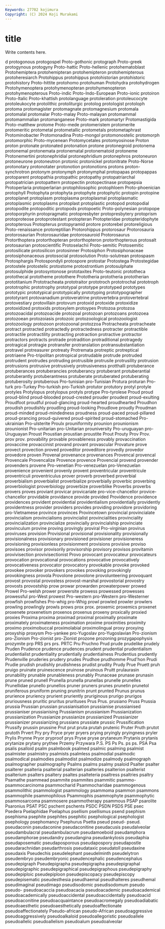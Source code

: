 ```yaml
---
Keywords: 27702 kojimura
Copyright: (C) 2024 Koji Murakami
---
```


# title

Write contents here.



d protogonous
protogospel Proto-gothonic protograph Proto-greek protogynous protogyny Proto-hattic Proto-hellenic protohematoblast Protohemiptera
protohemipteran protohemipteron protohemipterous protoheresiarch Protohippus protohippus protohistorian protohistoric protohistory Proto-hittite
protohomo protohuman Protohydra protohydrogen Protohymenoptera protohymenopteran protohymenopteron protohymenopterous Proto-indic Proto-Indo-European
Proto-ionic protoiron Proto-Italic Proto-khattish protolanguage protoleration protoleucocyte protoleukocyte protolithic protoliturgic
protolog protologist protoloph protoma protomagister protomagnate protomagnesium protomala protomalal protomalar
Proto-malay Proto-malayan protomammal protomammalian protomanganese Proto-mark protomartyr Protomastigida Proto-matthew protome
Proto-mede protomeristem protomerite protomeritic protometal protometallic protometals protometaphrast Protominobacter Protomonadina
Proto-mongol protomonostelic protomorph protomorphic Proto-mycenean Protomycetales protomyosinose Proton proton protonate
protonated protonation protone protonegroid protonema protonemal protonemata protonematal protonematoid protoneme
Protonemertini protonephridial protonephridium protonephros protoneuron protoneurone protoneutron protonic protonickel protonitrate
Proto-Norse protonotary protonotater protonotion protonotions protons proton-synchrotron protonym protonymph protonymphal
protopapas protopappas protoparent protopathia protopathic protopathy protopatriarchal protopatrician protopattern protopectin
protopectinase protopepsia Protoperlaria protoperlarian protophilosophic protophloem Proto-phoenician protophyll Protophyta protophyta
protophyte protophytic protopin protopine protoplanet protoplasm protoplasma protoplasmal protoplasmatic protoplasmic
protoplasms protoplast protoplastic protopod protopodial protopodite protopoditic protopods protopoetic Proto-polynesian
protopope protoporphyrin protopragmatic protopresbyter protopresbytery protoprism protoproteose protoprotestant protopteran Protopteridae
protopteridophyte protopterous Protopterus protopyramid protore protorebel protoreligious Proto-renaissance protoreptilian Protorohippus
protorosaur Protorosauria protorosaurian Protorosauridae protorosauroid Protorosaurus Protorthoptera protorthopteran protorthopteron protorthopterous
protosalt protosaurian protoscientific Protoselachii Proto-semitic Protosemitic protosilicate protosilicon protosinner Protosiphon
Protosiphonaceae protosiphonaceous protosocial protosolution Proto-solutrean protospasm Protosphargis Protospondyli protospore protostar
Protostega Protostegidae protostele protostelic protostome protostrontium protosulphate protosulphide protosyntonose prototaxites
Proto-teutonic prototheca protothecal prototheme protothere Prototheria prototheria prototherian prototitanium Prototracheata
prototraitor prototroch prototrochal prototroph prototrophic prototrophy prototypal prototype prototyped prototypes
prototypic prototypical prototypically prototyping prototypographer prototyrant protovanadium protoveratrine protovertebra protovertebral
protovestiary protovillain protovum protoxid protoxide protoxidize protoxidized protoxids protoxylem protoypes
Protozoa protozoa protozoacidal protozoacide protozoal protozoan protozoans protozoea protozoean protozoiasis
protozoic protozoological protozoologist protozoology protozoon protozoonal protozzoa Protracheata protracheate protract
protracted protractedly protractedness protracter protractible protractile protractility protracting protraction protractive
protractor protractors protracts protrade protradition protraditional protragedy protragical protragie protransfer
protranslation protransubstantiation protravel protreasurer protreaty Protremata protreptic protreptical protriaene Pro-tripolitan
protropical protrudable protrude protruded protrudent protrudes protruding protrusible protrusile protrusility
protrusion protrusions protrusive protrusively protrusiveness protthalli protuberance protuberances protuberancies protuberancy
protuberant protuberantial protuberantly protuberantness protuberate protuberated protuberating protuberosity protuberous Pro-tunisian
pro-Tunisian Protura proturan Pro-turk pro-Turkey Pro-turkish pro-Turkish protutor protutory protyl
protyle protyles Protylopus protylopus protyls protype Pro-tyrolese Proud proud proud-blind
proud-blooded proud-crested prouder proudest proud-exulting Proudfoot proudful proud-glancing proud-hearted proudhearted
Proudhon proudish proudishly proudling proud-looking Proudlove proudly Proudman proud-minded proud-mindedness
proudness proud-paced proud-pillared proud-prancing proud-quivered proud-spirited proud-stomached Pro-ukrainian Pro-ulsterite Proulx
prouniformity prounion prounionism prounionist Pro-unitarian pro-Unitarian prouniversity Pro-uruguayan pro-Uruguayan Proust
Proustian proustian proustite Prout Prouty Prov Prov. prov prov. provability
provable provableness provably provaccination provaccine provaccinist provand provant provascular Provature
prove provect provection proved proveditor proveditore provedly provedor provedore proven
Provenal provenance provenances Provencal provencal Provencale Provencalize Provence provence Provencial
provend provender provenders provene Pro-venetian Pro-venezuelan pro-Venezuelan provenience provenient provenly
provent proventricular proventricule proventriculi proventriculus prover proverb proverbed proverbial proverbialism
proverbialist proverbialize proverbially proverbic proverbing proverbiologist proverbiology proverbize proverblike Proverbs
proverbs provers proves proviant provicar provicariate pro-vice-chancellor provice-chancellor providable providance
provide provided Providence providence providences provident providential providentialism providentially providently
providentness provider providers provides providing providore providoring pro-Vietnamese province provinces
Provincetown provincial provincialate provincialism provincialisms provincialist provincialities provinciality provincialization provincialize
provincially provincialship provinciate provinculum provine proving provingly proviral Pro-virginian provirus
proviruses provision Provisional provisional provisionality provisionally provisionalness provisionary provisioned provisioner
provisioneress provisioning provisionless provisionment provisions provisive proviso provisoes provisor provisorily
provisorship provisory provisos provitamin provivisection provivisectionist Provo provocant provocateur provocateurs
provocation provocational provocations provocative provocatively provocativeness provocator provocatory provokable provoke
provoked provokee provoker provokers provokes provoking provokingly provokingness provola Provolone
provolone provolunteering provoquant provost provostal provostess provost-marshal provostorial provostry provosts
provostship prow prowar prowarden prowaterpower prowed Prowel Pro-welsh prower prowersite
prowess prowessed prowesses prowessful pro-West prowest Pro-western pro-Western pro-Westerner prowfish
prowfishes Pro-whig pro-Whig prowl prowled prowler prowlers prowling prowlingly prowls
prows prox prox. proxemic proxemics proxenet proxenete proxenetism proxenos proxenus
proxeny proxically proxied proxies Proxima proxima proximad proximal proximally proximate
proximately proximateness proximation proxime proximities proximity proximo proximobuccal proximolabial proximolingual
proxy proxying proxyship proxysm Pro-yankee pro-Yugoslav pro-Yugoslavian Pro-zionism pro-Zionism Pro-zionist
pro-Zionist prozone prozoning prozygapophysis prozymite prp PRS prs prs. PRTC
Pru Pruchno Prud prude prudelike prudely Pruden Prudence prudence prudences
prudent prudential prudentialism prudentialist prudentiality prudentially prudentialness Prudentius prudently Prudenville
pruderies prudery prudes Prudhoe prudhomme Prud'hon Prudi Prudie prudish prudishly
prudishness prudist prudity Prudy Prue Pruett pruh pruigo pruinate pruinescence
pruinose pruinous Pruitt prulaurasin prunability prunable prunableness prunably Prunaceae prunase
prunasin prune pruned prunell Prunella prunella prunellas prunelle prunelles Prunellidae
prunello prunellos pruner pruners prunes prunetin prunetol pruniferous pruniform pruning
prunitrin prunt prunted Prunus prunus prurience pruriency prurient pruriently pruriginous
prurigo prurigos pruriousness pruritic pruritus prurituses Prus Prus. prusiano Pruss
Prussia prussia Prussian prussian prussianisation prussianise prussianised prussianiser prussianising Prussianism
prussianism Prussianization prussianization Prussianize prussianize prussianized Prussianizer prussianizer prussianizing prussians
prussiate prussic Prussification Prussify prussin prussine Prut prut pruta prutah
prutenic Pruter Pruth prutot prutoth Prvert Pry pry Pryce pryer
pryers prying pryingly pryingness pryler Prylis Prynne Pryor pryproof prys
Pryse pryse prytaneum Prytanis prytanis prytanize prytany prythee Przemy Przywara
P.S. PS Ps Ps. ps ps. PSA Psa psalis psalloid
psalm psalmbook psalmed psalmic psalming psalmist psalmister psalmistry psalmists psalmless
psalmodial psalmodic psalmodical psalmodies psalmodist psalmodize psalmody psalmograph psalmographer psalmography
Psalms psalms psalmy psaloid Psalter psalter psalterer psalteria psalterial psalterian
psalteries psalterion psalterist psalterium psalters psaltery psaltes psalteteria psaltress psaltries
psaltry Psamathe psammead psammite psammites psammitic psammo- psammocarcinoma psammocharid Psammocharidae
psammogenous psammolithic psammologist psammology psammoma psammon psammons psammophile psammophilous Psammophis
psammophyte psammophytic psammosarcoma psammosere psammotherapy psammous PSAP psarolite Psaronius PSAT
PSC pschent pschents PSDC PSDN PSDS PSE psec Psedera Pselaphidae
Pselaphus psellism psellismus psend psephism psephisma psephite psephites psephitic psephological
psephologist psephology psephomancy Psephurus Psetta pseud pseud- pseud. pseudaconin pseudaconine
pseudaconitine pseudacusis pseudalveolar pseudambulacral pseudambulacrum pseudamoeboid pseudamphora pseudamphorae pseudandry pseudangina
pseudankylosis pseudaphia pseudaposematic pseudaposporous pseudapospory pseudapostle pseudarachnidan pseudarthrosis pseudataxic pseudatoll
pseudaxine pseudaxis Pseudechis pseudelephant pseudelminth pseudelytron pseudembryo pseudembryonic pseudencephalic pseudencephalus
pseudepigraph Pseudepigrapha pseudepigrapha pseudepigraphal pseudepigraphic pseudepigraphical pseudepigraphous pseudepigraphy pseudepiploic pseudepiploon
pseudepiscopacy pseudepiscopy pseudepisematic pseudesthesia pseudhaemal pseudhalteres pseudhemal pseudimaginal pseudimago pseudisodomic
pseudisodomum pseudo pseudo- pseudoacaccia pseudoacacia pseudoacademic pseudoacademical pseudoacademically pseudoaccidental pseudoaccidentally
pseudoacid pseudoaconitine pseudoacquaintance pseudoacromegaly pseudoadiabatic pseudoaesthetic pseudoaesthetically pseudoaffectionate pseudoaffectionately Pseudo-african
pseudo-African pseudoaggressive pseudoaggressively pseudoalkaloid pseudoallegoristic pseudoallele pseudoallelic pseudoallelism pseudoalum pseudoalveolar
